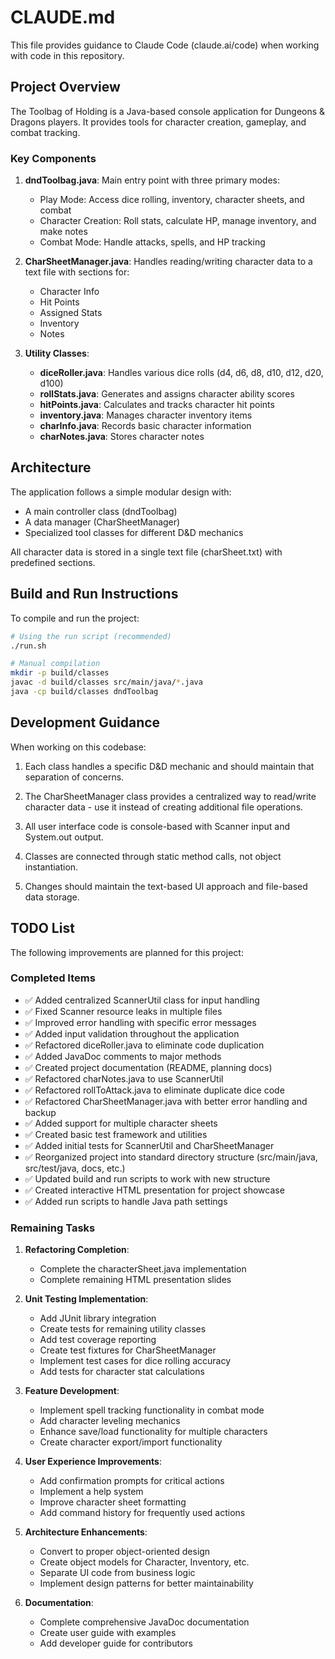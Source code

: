# CLAUDE.md

This file provides guidance to Claude Code (claude.ai/code) when working with code in this repository.

## Project Overview

The Toolbag of Holding is a Java-based console application for Dungeons & Dragons players. It provides tools for character creation, gameplay, and combat tracking.

### Key Components

1. **dndToolbag.java**: Main entry point with three primary modes:
   - Play Mode: Access dice rolling, inventory, character sheets, and combat
   - Character Creation: Roll stats, calculate HP, manage inventory, and make notes
   - Combat Mode: Handle attacks, spells, and HP tracking

2. **CharSheetManager.java**: Handles reading/writing character data to a text file with sections for:
   - Character Info
   - Hit Points
   - Assigned Stats
   - Inventory
   - Notes

3. **Utility Classes**:
   - **diceRoller.java**: Handles various dice rolls (d4, d6, d8, d10, d12, d20, d100)
   - **rollStats.java**: Generates and assigns character ability scores
   - **hitPoints.java**: Calculates and tracks character hit points
   - **inventory.java**: Manages character inventory items
   - **charInfo.java**: Records basic character information
   - **charNotes.java**: Stores character notes

## Architecture

The application follows a simple modular design with:
- A main controller class (dndToolbag)
- A data manager (CharSheetManager)
- Specialized tool classes for different D&D mechanics

All character data is stored in a single text file (charSheet.txt) with predefined sections.

## Build and Run Instructions

To compile and run the project:

```bash
# Using the run script (recommended)
./run.sh

# Manual compilation
mkdir -p build/classes
javac -d build/classes src/main/java/*.java
java -cp build/classes dndToolbag
```

## Development Guidance

When working on this codebase:

1. Each class handles a specific D&D mechanic and should maintain that separation of concerns.

2. The CharSheetManager class provides a centralized way to read/write character data - use it instead of creating additional file operations.

3. All user interface code is console-based with Scanner input and System.out output.

4. Classes are connected through static method calls, not object instantiation.

5. Changes should maintain the text-based UI approach and file-based data storage.

## TODO List

The following improvements are planned for this project:

### Completed Items
- ✅ Added centralized ScannerUtil class for input handling
- ✅ Fixed Scanner resource leaks in multiple files
- ✅ Improved error handling with specific error messages
- ✅ Added input validation throughout the application
- ✅ Refactored diceRoller.java to eliminate code duplication
- ✅ Added JavaDoc comments to major methods
- ✅ Created project documentation (README, planning docs)
- ✅ Refactored charNotes.java to use ScannerUtil
- ✅ Refactored rollToAttack.java to eliminate duplicate dice code
- ✅ Refactored CharSheetManager.java with better error handling and backup
- ✅ Added support for multiple character sheets
- ✅ Created basic test framework and utilities
- ✅ Added initial tests for ScannerUtil and CharSheetManager
- ✅ Reorganized project into standard directory structure (src/main/java, src/test/java, docs, etc.)
- ✅ Updated build and run scripts to work with new structure
- ✅ Created interactive HTML presentation for project showcase
- ✅ Added run scripts to handle Java path settings

### Remaining Tasks

1. **Refactoring Completion**:
   - Complete the characterSheet.java implementation
   - Complete remaining HTML presentation slides

2. **Unit Testing Implementation**:
   - Add JUnit library integration
   - Create tests for remaining utility classes
   - Add test coverage reporting
   - Create test fixtures for CharSheetManager
   - Implement test cases for dice rolling accuracy
   - Add tests for character stat calculations

3. **Feature Development**:
   - Implement spell tracking functionality in combat mode
   - Add character leveling mechanics
   - Enhance save/load functionality for multiple characters
   - Create character export/import functionality

4. **User Experience Improvements**:
   - Add confirmation prompts for critical actions
   - Implement a help system
   - Improve character sheet formatting
   - Add command history for frequently used actions

5. **Architecture Enhancements**:
   - Convert to proper object-oriented design
   - Create object models for Character, Inventory, etc.
   - Separate UI code from business logic
   - Implement design patterns for better maintainability

6. **Documentation**:
   - Complete comprehensive JavaDoc documentation
   - Create user guide with examples
   - Add developer guide for contributors